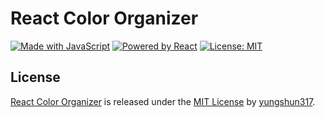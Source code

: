 # React Color Organizer

[![Made with JavaScript](https://img.shields.io/badge/Made_with-JavaScript-pink.svg)](https://img.shields.io/badge/Made_with-JavaScript-pink.svg) [![Powered by React](https://img.shields.io/badge/Powered%20by-React-lightblue)](https://img.shields.io/badge/Powered%20by-React-lightblue) [![License: MIT](https://img.shields.io/badge/License-MIT-yellow.svg)](https://opensource.org/licenses/MIT)

## License
[React Color Organizer](https://github.com/yungshun317/react-color-organizer) is released under the [MIT License](https://opensource.org/licenses/MIT) by [yungshun317](https://github.com/yungshun317).